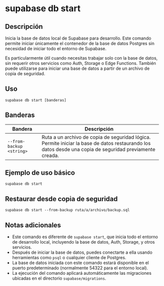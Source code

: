 # supabase db start

## Descripción

Inicia la base de datos local de Supabase para desarrollo. Este comando permite iniciar únicamente el contenedor de la base de datos Postgres sin necesidad de iniciar todo el entorno de Supabase.

Es particularmente útil cuando necesitas trabajar solo con la base de datos, sin requerir otros servicios como Auth, Storage o Edge Functions. También puede utilizarse para iniciar una base de datos a partir de un archivo de copia de seguridad.

## Uso

```
supabase db start [banderas]
```

## Banderas

|Bandera|Descripción|
|---|---|
|`--from-backup <string>`|Ruta a un archivo de copia de seguridad lógica. Permite iniciar la base de datos restaurando los datos desde una copia de seguridad previamente creada.|

## Ejemplo de uso básico

```
supabase db start
```

## Restaurar desde copia de seguridad

```
supabase db start --from-backup ruta/a/archivo/backup.sql
```

## Notas adicionales

- Este comando es diferente de `supabase start`, que inicia todo el entorno de desarrollo local, incluyendo la base de datos, Auth, Storage, y otros servicios.
- Después de iniciar la base de datos, puedes conectarte a ella usando herramientas como `psql` o cualquier cliente de Postgres.
- La base de datos iniciada con este comando estará disponible en el puerto predeterminado (normalmente 54322 para el entorno local).
- La ejecución del comando aplicará automáticamente las migraciones ubicadas en el directorio `supabase/migrations`.
